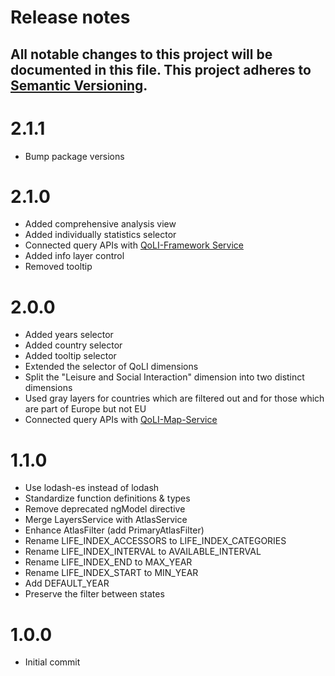 # Release notes
All notable changes to this project will be documented in this file.
This project adheres to [Semantic Versioning](http://semver.org/).
---

# 2.1.1
- Bump package versions

# 2.1.0
- Added comprehensive analysis view
- Added individually statistics selector
- Connected query APIs with [QoLI-Framework Service](https://github.com/iliedorobat/QoLI-Framework/tree/master/src/ro/webdata/qoli/server)
- Added info layer control
- Removed tooltip

# 2.0.0
- Added years selector
- Added country selector
- Added tooltip selector
- Extended the selector of QoLI dimensions
- Split the "Leisure and Social Interaction" dimension into two distinct dimensions
- Used gray layers for countries which are filtered out and for those which are part of Europe but not EU
- Connected query APIs with [QoLI-Map-Service](https://github.com/iliedorobat/QoLI-Map-Service)

# 1.1.0
- Use lodash-es instead of lodash
- Standardize function definitions & types
- Remove deprecated ngModel directive
- Merge LayersService with AtlasService
- Enhance AtlasFilter (add PrimaryAtlasFilter)
- Rename LIFE_INDEX_ACCESSORS to LIFE_INDEX_CATEGORIES
- Rename LIFE_INDEX_INTERVAL to AVAILABLE_INTERVAL
- Rename LIFE_INDEX_END to MAX_YEAR
- Rename LIFE_INDEX_START to MIN_YEAR
- Add DEFAULT_YEAR
- Preserve the filter between states

# 1.0.0
- Initial commit

